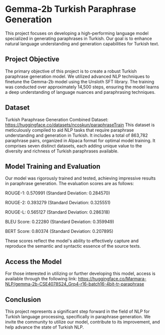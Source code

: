 # Gemma-2b Turkish Paraphrase Generation

This project focuses on developing a high-performing language model specialized in generating paraphrases in Turkish. 
Our goal is to enhance natural language understanding and generation capabilities for Turkish text.

## Project Objective

The primary objective of this project is to create a robust Turkish paraphrase generation model. We utilized advanced NLP techniques to finetune the Gemma-2b model using the Unsloth SFT library. 
The training was conducted over approximately 14,500 steps, ensuring the model learns a deep understanding of language nuances and paraphrasing techniques.

## Dataset

Turkish Paraphrase Generation Combined Dataset: https://huggingface.co/datasets/ncoskun/paraphraseTrain
This dataset is meticulously compiled to aid NLP tasks that require paraphrase understanding and generation in Turkish. It includes a total of 863,782 paraphrase pairs, 
organized in Alpaca format for optimal model training. It comprises seven distinct datasets, each adding unique value to the diversity and richness of Turkish paraphrases available.

## Model Training and Evaluation

Our model was rigorously trained and tested, achieving impressive results in paraphrase generation. The evaluation scores are as follows:

ROUGE-1: 0.570991 (Standard Deviation: 0.284570)

ROUGE-2: 0.393279 (Standard Deviation: 0.325551)

ROUGE-L: 0.565127 (Standard Deviation: 0.286318)

BLEU Score: 0.22280 (Standard Deviation: 0.359949)

BERT Score: 0.80374 (Standard Deviation: 0.207895)

These scores reflect the model's ability to effectively capture and reproduce the semantic and syntactic essence of the source texts.

## Access the Model

For those interested in utilizing or further developing this model, access is available through the following link:
https://huggingface.co/Marmara-NLP/gemma-2b-CSE4078S24_Grp4-r16-batch16-4bit-tr-paraphrase


## Conclusion
This project represents a significant step forward in the field of NLP for Turkish language processing, specifically in paraphrase generation. 
We invite the community to utilize our model, contribute to its improvement, and help advance the state of Turkish NLP.

